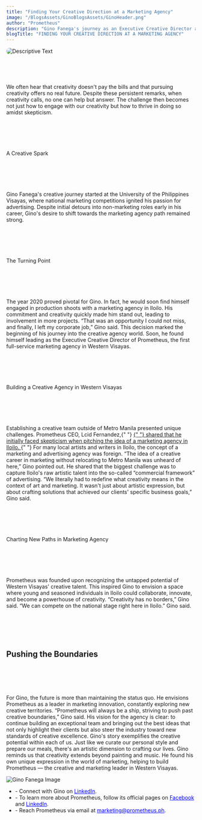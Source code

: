 ```yaml
---
title: "Finding Your Creative Direction at a Marketing Agency"
image: "/BlogsAssets/GinoBlogsAssets/GinoHeader.png"
author: "Prometheus"
description: "Gino Fanega's journey as an Executive Creative Director at Western Visayas' 1st full-service marketing agency shows finding creativity in marketing."
blogTitle: "FINDING YOUR CREATIVE DIRECTION AT A MARKETING AGENCY"
---
```


<div style="display: flex;
    flex-direction: column;
    gap: 4rem;">

  <img src="/BlogsAssets/GinoBlogsAssets/GinoHeader.png" alt="Descriptive Text" style="border-radius: 15px;">

  <p className="text-[#FFFFFF] sm:text-[28px] pb-5  sm:pb-10 font-ox">
      We often hear that creativity doesn&apos;t pay the bills and that
              pursuing creativity offers no real future. Despite these
              persistent remarks, when creativity calls, no one can help but
              answer. The challenge then becomes not just how to engage with our
              creativity but how to thrive in doing so amidst skepticism.
  </p>

<p  className="text-[#FFFFFF] text-[20px] sm:text-[35px] pb-5 pt-10 font-bold font-ox" >
    A Creative Spark
</p>

<p className="text-[#FFFFFF] sm:text-[28px] pb-5  sm:pb-10 font-ox">
     Gino Fanega&apos;s creative journey started at the University of
              the Philippines Visayas, where national marketing competitions
              ignited his passion for advertising. Despite initial detours into
              non-marketing roles early in his career, Gino&apos;s desire to
              shift towards the marketing agency path remained strong.
</p>

<p className="text-[#FFFFFF] text-[17px] sm:text-[30px] pb-5  pt-10 font-bold font-ox">
  The Turning Point
</p>

<p className="text-[#FFFFFF] sm:text-[28px] pb-5  sm:pb-10">
           The year 2020 proved pivotal for Gino. In fact, he would soon find
              himself engaged in production shoots with a marketing agency in
              Iloilo. His commitment and creativity quickly made him stand out,
              leading to involvement in more projects. “That was an opportunity
              I could not miss, and finally, I left my corporate job,” Gino
              said. This decision marked the beginning of his journey into the
              creative agency world. Soon, he found himself leading as the
              Executive Creative Director of Prometheus, the first full-service
              marketing agency in Western Visayas.
</p>

<p className="text-[#FFFFFF] text-[20px]  sm:text-[35px] pb-5  pt-10  font-bold font-ox">
    Building a Creative Agency in Western Visayas
</p>

<p className="text-[#FFFFFF] sm:text-[28px]  pb-10 ">
       Establishing a creative team outside of Metro Manila presented
              unique challenges. Prometheus CEO, Lcid Fernandez,{" "}
              <a className="text-blue-500" href="https://www.prometheus.ph/beautyofthestruggle">
                {" "}
                shared that he initially faced skepticism when pitching the idea
                of a marketing agency in Iloilo.
              </a>{" "}
              For many local artists and writers in Iloilo, the concept of a
              marketing and advertising agency was foreign. “The idea of a
              creative career in marketing without relocating to Metro Manila
              was unheard of here,” Gino pointed out. He shared that the biggest
              challenge was to capture Iloilo&apos;s raw artistic talent into
              the so-called “commercial framework” of advertising. “We literally
              had to redefine what creativity means in the context of art and
              marketing. It wasn&apos;t just about artistic expression, but
              about crafting solutions that achieved our clients&apos; specific
              business goals,” Gino said.
</p>

<p className="text-[#FFFFFF] text-[20px]  pb-5  pt-10  sm:text-[35px] font-bold">
 Charting New Paths in Marketing Agency
</p>

<p className="text-[#FFFFFF] sm:text-[28px] pb-10 ">
              Prometheus was founded upon recognizing the untapped potential of
              Western Visayas&apos; creative talent. This inspired Gino to
              envision a space where young and seasoned individuals in Iloilo
              could collaborate, innovate, and become a powerhouse of
              creativity. “Creativity has no borders,” Gino said. “We can
              compete on the national stage right here in Iloilo.” Gino said.
</p>

 <h2 className="text-[#FFFFFF] text-[20px]  sm:text-[35px] pb-5  pt-10   font-bold font-ox">
              Pushing the Boundaries
      </h2>

<div>
  <p className="text-[#FFFFFF] sm:text-[28px] pb-10 font-ox">
              For Gino, the future is more than maintaining the status quo. He
              envisions Prometheus as a leader in marketing innovation,
              constantly exploring new creative territories. “Prometheus will
              always be a ship, striving to push past creative boundaries,” Gino
              said. His vision for the agency is clear: to continue building an
              exceptional team and bringing out the best ideas that not only
              highlight their clients but also steer the industry toward new
              standards of creative excellence. Gino&apos;s story exemplifies
              the creative potential within each of us. Just like we curate our
              personal style and prepare our meals, there&apos;s an artistic
              dimension to crafting our lives. Gino reminds us that creativity
              extends beyond painting and music. He found his own unique
              expression in the world of marketing, helping to build Prometheus
              — the creative and marketing leader in Western Visayas.
        </p>
<div className="w-full pb-10  flex justify-center items-center ">
<img
              src="/BlogsAssets/GinoBlogsAssets/GinoPic.jpg"
              className="w-[700px] rounded-2xl pb-10"
              alt="Gino Fanega Image"
            />
</div>
  <ul className="text-[#FFFFFF]  sm:text-[15px] flex flex-col gap-5  font-ox">
<li> -  Connect with Gino on <a href="https://www.linkedin.com/in/ginofanega/" style="color: blue;">LinkedIn</a>. </li>
<li> - To learn more about Prometheus, follow its official pages on <a href="https://www.facebook.com/PrometheusPr" style="color: blue;">Facebook</a> and <a href="https://www.linkedin.com/company/prometheusph/" style="color: blue;">LinkedIn</a>. </li>
<li> - Reach Prometheus via email at <a href="mailto:marketing@prometheus.ph" style="color: blue;">marketing@prometheus.ph</a>.</li>

</ul>

<div>
